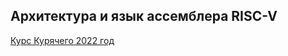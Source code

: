 ## Архитектура и язык ассемблера RISC-V

[Курс Курячего 2022 год](https://www.uneex.ru/LecturesCMC/ArchitectureAssembler2022)
